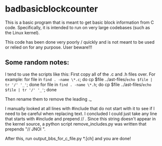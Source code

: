 # badbasicblockcounter

This is a basic program that is meant to get basic block information from 
C code.  Specifically, it is intended to run on very large codebases (such as
the Linux kernel).  

This code has been done very poorly / quickly and is not meant to be used or
relied on for any purpose.  User beware!!!

## Some random notes:

I tend to use the scripts like this:
First copy all of the .c and .h files over.  For example:
for file in `find . -name \*.c`;  do cp $file ../ast-files/`echo $file | tr '/' '_'`; done
for file in `find . -name \*.h`;  do cp $file ../ast-files/`echo $file | tr '/' '_'`; done

Then rename them to remove the leading ._

I manually looked at all lines with #include that do not start with it to see 
if I need to be careful when replacing text.  I concluded I could just take 
any line that starts with #include and prepend // .  Since this string doesn't
appear in the kernel source, a python script remove_includes.py was written
that prepends "// JNOI ".  

After this, run output_bbs_for_c_file.py *.[ch] and you are done!

